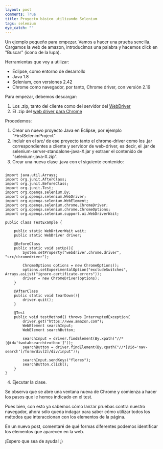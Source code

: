 ```yaml
---
layout: post
comments: True
title: Proyecto básico utilizando Selenium
tags: selenium
eye_catch: ""
---
```


Un ejemplo pequeño para empezar. Vamos a hacer una prueba sencilla.
Cargamos la web de amazon, introducimos una palabra y hacemos click en "Buscar" (icono de la lupa).

Herramientas que voy a utilizar:
- Eclipse, como entorno de desarrollo
- Java 1.8
- Selenium, con versiones 2.42
- Chrome como navegador, por tanto, Chrome driver, con versión 2.19

Para empezar, debemos descargar:

1. Los .zip, tanto del cliente como del servidor del [WebDriver](http://www.seleniumhq.org/download/)
2. El .zip del [web driver para Chrome](https://sites.google.com/a/chromium.org/chromedriver/downloads)



Procedemos:

1. Crear un nuevo proyecto Java en Eclipse, por ejemplo "FirstSelenimProject"
2. Incluir en el *src/* de ese proyecto tanto el chrome-driver como los .jar correspondientes a cliente y servidor de web-driver, es decir, el .jar de selenium-server-standalone-java-X.jar y  extraer el contenido de "selenium-java-X.zip".
3. Crear una nueva clase .java con el siguiente contenido:

```

import java.util.Arrays;
import org.junit.AfterClass;
import org.junit.BeforeClass;
import org.junit.Test;
import org.openqa.selenium.By;
import org.openqa.selenium.WebDriver;
import org.openqa.selenium.WebElement;
import org.openqa.selenium.chrome.ChromeDriver;
import org.openqa.selenium.chrome.ChromeOptions;
import org.openqa.selenium.support.ui.WebDriverWait;

public class TestExample {

	public static WebDriverWait wait;
	public static WebDriver driver;
	
	@BeforeClass
	public static void setUp(){
		System.setProperty("webdriver.chrome.driver", "src/chromedriver"); 
		
		ChromeOptions options = new ChromeOptions();
	    options.setExperimentalOption("excludeSwitches", Arrays.asList("ignore-certificate-errors"));
		driver = new ChromeDriver(options);            
	}

	@AfterClass
	public static void tearDown(){
		driver.quit();
	}

	@Test
	public void testMethod() throws InterruptedException{
		driver.get("https://www.amazon.com");
		WebElement searchInput;
		WebElement searchButton;

		searchInput = driver.findElement(By.xpath("//*[@id='twotabsearchtextbox']"));
		searchButton = driver.findElement(By.xpath("//*[@id='nav-search']/form/div[2]/div/input"));
			
		searchInput.sendKeys("flores");
		searchButton.click();
	}
}
```

4. Ejecutar la clase.




Se observa que se abre una ventana nueva de Chrome y comienza a hacer los pasos que le hemos indicado en el test.

Pues bien, con esto ya sabemos cómo lanzar pruebas contra nuestro navegador, ahora sólo queda indagar para saber cómo utilizar todos los métodos que interaccionan con los elementos de la página.

En un nuevo post, comentaré de qué formas diferentes podemos identificar los elementos que aparecen en la web.

¡Espero que sea de ayuda! ;)
